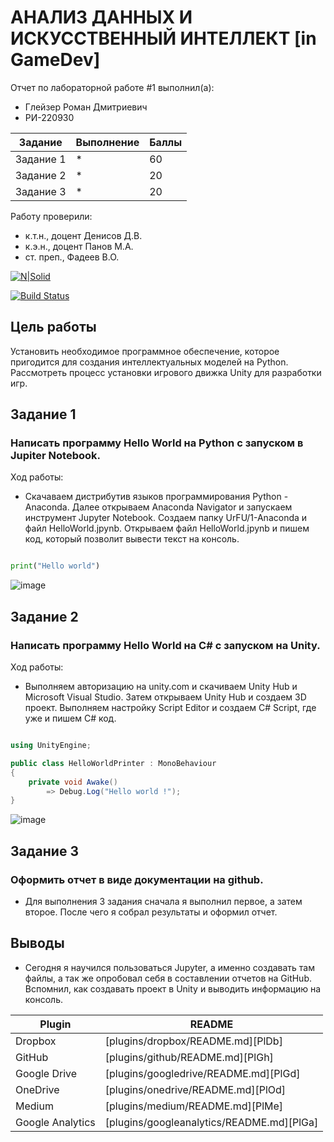 # АНАЛИЗ ДАННЫХ И ИСКУССТВЕННЫЙ ИНТЕЛЛЕКТ [in GameDev]
Отчет по лабораторной работе #1 выполнил(а):
- Глейзер Роман Дмитриевич
- РИ-220930

| Задание | Выполнение | Баллы |
| ------ | ------ | ------ |
| Задание 1 | * | 60 |
| Задание 2 | * | 20 |
| Задание 3 | * | 20 |

Работу проверили:
- к.т.н., доцент Денисов Д.В.
- к.э.н., доцент Панов М.А.
- ст. преп., Фадеев В.О.

[![N|Solid](https://cldup.com/dTxpPi9lDf.thumb.png)](https://nodesource.com/products/nsolid)

[![Build Status](https://travis-ci.org/joemccann/dillinger.svg?branch=master)](https://travis-ci.org/joemccann/dillinger)

## Цель работы
Установить необходимое программное обеспечение, которое пригодится для создания интеллектуальных моделей на Python. Рассмотреть процесс установки игрового движка Unity для разработки игр.

## Задание 1
### Написать программу Hello World на Python с запуском в Jupiter Notebook.
Ход работы:
- Скачаваем дистрибутив языков программирования Python - Anaconda. Далее открываем Anaconda Navigator и запускаем инструмент Jupyter Notebook. Создаем папку UrFU/1-Anaconda и файл HelloWorld.jpynb. Открываем файл HelloWorld.jpynb и пишем код, который позволит вывести текст на консоль.

```py

print("Hello world")

```
![image](https://github.com/RomanGleizer/Data-analysis-in-game-development/assets/125725530/efe8511a-506c-4514-bb76-dd946a9ef8e3)

## Задание 2
### Написать программу Hello World на C# с запуском на Unity.
Ход работы:
- Выполняем авторизацию на unity.com и скачиваем Unity Hub и Microsoft Visual Studio. Затем открываем Unity Hub и создаем 3D проект. Выполняем настройку Script Editor и создаем C# Script, где уже и пишем C# код.

```cs

using UnityEngine;

public class HelloWorldPrinter : MonoBehaviour
{
    private void Awake()
        => Debug.Log("Hello world !");
}

```
![image](https://github.com/RomanGleizer/Data-analysis-in-game-development/assets/125725530/9ed659d5-909e-4651-83cf-3ae6fa30e58f)


## Задание 3
### Оформить отчет в виде документации на github.

- Для выполнения 3 задания сначала я выполнил первое, а затем второе. После чего я собрал результаты и оформил отчет.

## Выводы

- Сегодня я научился пользоваться Jupyter, а именно создавать там файлы, а так же опробовал себя в составлении отчетов на GitHub. Вспомнил, как создавать проект в Unity и выводить информацию на консоль.

| Plugin | README |
| ------ | ------ |
| Dropbox | [plugins/dropbox/README.md][PlDb] |
| GitHub | [plugins/github/README.md][PlGh] |
| Google Drive | [plugins/googledrive/README.md][PlGd] |
| OneDrive | [plugins/onedrive/README.md][PlOd] |
| Medium | [plugins/medium/README.md][PlMe] |
| Google Analytics | [plugins/googleanalytics/README.md][PlGa] |
